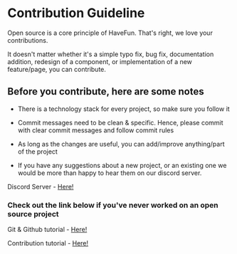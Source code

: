 # Contribution Guideline

Open source is a core principle of HaveFun. That's right, we love your contributions.

It doesn't matter whether it's a simple typo fix, bug fix, documentation addition, redesign of a component, or implementation of a new feature/page, you can contribute.

## Before you contribute, here are some notes

 - There is a technology stack for every project, so make sure you follow it
 
 - Commit messages need to be clean & specific. Hence, please commit with clear commit messages and follow commit rules
 
 - As long as the changes are useful, you can add/improve anything/part of the project
 
 - If you have any suggestions about a new project, or an existing one we would be more than happy to hear them on our discord server.
 
 Discord Server - [Here!](https://discord.gg/ACjcqkvR)
 
### Check out the link below if you've never worked on an open source project

 Git & Github tutorial - [Here!](https://www.youtube.com/watch?v=ulQA5tjJark)
 
 Contribution tutorial - [Here!](https://www.youtube.com/watch?v=8A4TsoXJOs8)

